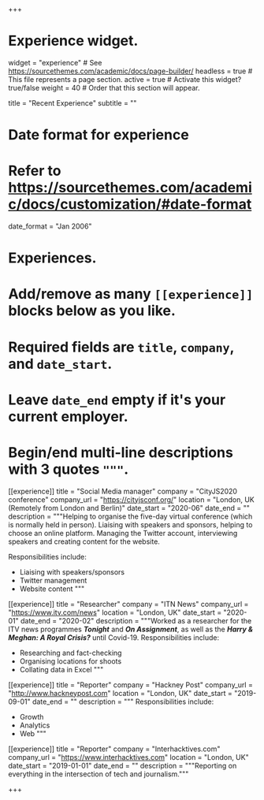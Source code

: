 +++
# Experience widget.
widget = "experience"  # See https://sourcethemes.com/academic/docs/page-builder/
headless = true  # This file represents a page section.
active = true  # Activate this widget? true/false
weight = 40  # Order that this section will appear.

title = "Recent Experience"
subtitle = ""

# Date format for experience
#   Refer to https://sourcethemes.com/academic/docs/customization/#date-format
date_format = "Jan 2006"

# Experiences.
#   Add/remove as many `[[experience]]` blocks below as you like.
#   Required fields are `title`, `company`, and `date_start`.
#   Leave `date_end` empty if it's your current employer.
#   Begin/end multi-line descriptions with 3 quotes `"""`.
[[experience]]
  title = "Social Media manager"
  company = "CityJS2020 conference"
  company_url = "https://cityjsconf.org/"
  location = "London, UK (Remotely from London and Berlin)"
  date_start = "2020-06"
  date_end = ""
  description = """Helping to organise the five-day virtual conference (which is normally held in person). Liaising with speakers and sponsors, helping to choose an online platform. Managing the Twitter account, interviewing speakers and creating content for the website.
  
  Responsibilities include:
  
  * Liaising with speakers/sponsors
  * Twitter management
  * Website content
  """

[[experience]]
  title = "Researcher"
  company = "ITN News"
  company_url = "https://www.itv.com/news"
  location = "London, UK"
  date_start = "2020-01"
  date_end = "2020-02"
  description = """Worked as a researcher for the ITV news programmes ***Tonight*** and ***On Assignment***, as well as the ***Harry & Meghan: A Royal Crisis?*** until Covid-19.
  Responsibilities include:
  
  * Researching and fact-checking
  * Organising locations for shoots
  * Collating data in Excel
  """

[[experience]]
  title = "Reporter"
  company = "Hackney Post"
  company_url = "http://www.hackneypost.com"
  location = "London, UK"
  date_start = "2019-09-01"
  date_end = ""
  description = """
  Responsibilities include:
  
  * Growth
  * Analytics
  * Web
  """

[[experience]]
  title = "Reporter"
  company = "Interhacktives.com"
  company_url = "https://www.interhacktives.com"
  location = "London, UK"
  date_start = "2019-01-01"
  date_end = ""
  description = """Reporting on everything in the intersection of tech and journalism."""

+++
